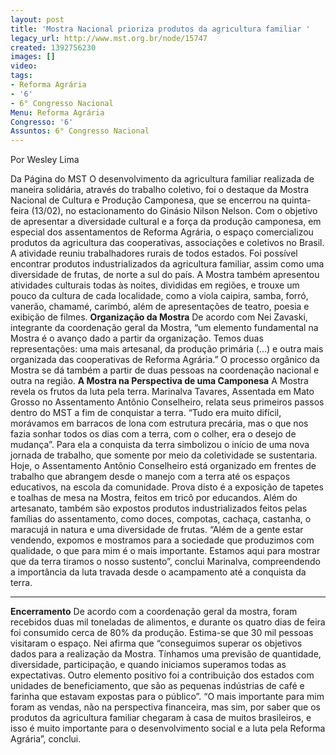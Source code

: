 ```yaml
---
layout: post
title: 'Mostra Nacional prioriza produtos da agricultura familiar '
legacy_url: http://www.mst.org.br/node/15747
created: 1392756230
images: []
video: 
tags:
- Reforma Agrária
- '6'
- 6° Congresso Nacional
Menu: Reforma Agrária
Congresso: '6'
Assuntos: 6° Congresso Nacional
---
```



Por Wesley Lima

Da Página do MST
O desenvolvimento da agricultura familiar realizada de maneira solidária, através do trabalho coletivo, foi o destaque da Mostra Nacional de Cultura e Produção Camponesa, que se encerrou na quinta-feira (13/02), no estacionamento do Ginásio Nilson Nelson.
Com o objetivo de apresentar a diversidade cultural e a força da produção camponesa, em especial dos assentamentos de Reforma Agrária, o espaço comercializou produtos da agricultura das cooperativas, associações e coletivos no Brasil.
A atividade reuniu trabalhadores rurais de todos estados. Foi possível encontrar produtos industrializados da agricultura familiar, assim como uma diversidade de frutas, de norte a sul do país.
A Mostra também apresentou atividades culturais todas às noites, divididas em regiões, e trouxe um pouco da cultura de cada localidade, como a viola caipira, samba, forró, vanerão, chamamé, carimbó, além de apresentações de teatro, poesia e exibição de filmes.
**Organização da Mostra**
De acordo com Nei Zavaski, integrante da coordenação geral da Mostra, “um elemento fundamental na Mostra é o avanço dado a partir da organização. Temos duas representações: uma mais artesanal, da produção primária (...) e outra mais organizada das cooperativas de Reforma Agrária.”
O processo orgânico da Mostra se dá também a partir de duas pessoas na coordenação nacional e outra na região.
**A Mostra na Perspectiva de uma Camponesa**
A Mostra revela os frutos da luta pela terra. Marinalva Tavares, Assentada em Mato Grosso no Assentamento Antônio Conselheiro, relata seus primeiros passos dentro do MST a fim de conquistar a terra.
“Tudo era muito difícil, morávamos em barracos de lona com estrutura precária, mas o que nos fazia sonhar todos os dias com a terra, com o colher, era o desejo de mudança”.
Para ela a conquista da terra simbolizou o início de uma nova jornada de trabalho, que somente por meio da coletividade se sustentaria.
Hoje, o Assentamento Antônio Conselheiro está organizado em frentes de trabalho que abrangem desde o manejo com a terra até os espaços educativos, na escola da comunidade.
Prova disto é a exposição de tapetes e toalhas de mesa na Mostra, feitos em tricô por educandos.
Além do artesanato, também são expostos produtos industrializados feitos pelas famílias do assentamento, como doces, compotas, cachaça, castanha, o maracujá in natura e uma diversidade de frutas.
“Além de a gente estar vendendo, expomos e mostramos para a sociedade que produzimos com qualidade, o que para mim é o mais importante. Estamos aqui para mostrar que da terra tiramos o nosso sustento”, conclui Marinalva, compreendendo a importância da luta travada desde o acampamento até a conquista da terra.

****
**Encerramento**
De acordo com a coordenação geral da mostra, foram recebidos duas mil toneladas de alimentos, e durante os quatro dias de feira foi consumido cerca de 80% da produção. Estima-se que 30 mil pessoas visitaram o espaço.
Nei afirma que “conseguimos superar os objetivos dados para a realização da Mostra. Tínhamos uma previsão de quantidade, diversidade, participação, e quando iniciamos superamos todas as expectativas. Outro elemento positivo foi a contribuição dos estados com unidades de beneficiamento, que são as pequenas indústrias de café e farinha que estavam expostas para o público”.
“O mais importante para mim foram as vendas, não na perspectiva financeira, mas sim, por saber que os produtos da agricultura familiar chegaram à casa de muitos brasileiros, e isso é muito importante para o desenvolvimento social e a luta pela Reforma Agrária”, conclui.

 
